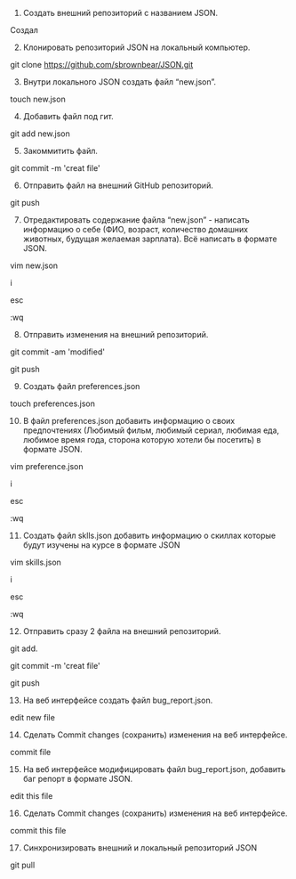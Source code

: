  1. Создать внешний репозиторий c названием JSON.

Создал

 2. Клонировать репозиторий JSON на локальный компьютер.

git clone https://github.com/sbrownbear/JSON.git

 3. Внутри локального JSON создать файл “new.json”.

touch new.json

 4. Добавить файл под гит.

git add new.json

 5. Закоммитить файл.

git commit -m 'creat file'

 6. Отправить файл на внешний GitHub репозиторий.

git push

 7. Отредактировать содержание файла “new.json” - написать информацию о себе (ФИО, возраст, количество домашних животных, будущая желаемая зарплата). Всё написать в 
формате JSON.

vim new.json

i

esc

:wq

 8. Отправить изменения на внешний репозиторий.

git commit -am 'modified'

git push

 9. Создать файл preferences.json

touch preferences.json

 10. В файл preferences.json добавить информацию о своих предпочтениях (Любимый фильм, любимый сериал, любимая еда, любимое время года, сторона которую хотели бы посетить) в формате JSON.

vim preference.json

i

esc

:wq

 11. Создать файл sklls.json добавить информацию о скиллах которые будут изучены на курсе в формате JSON

vim skills.json

i

esc

:wq

 12. Отправить сразу 2 файла на внешний репозиторий.

git add.

git commit -m 'creat file'

git push

 13. На веб интерфейсе создать файл bug_report.json.

edit new file

 14. Сделать Commit changes (сохранить) изменения на веб интерфейсе.

commit file

 15. На веб интерфейсе модифицировать файл bug_report.json, добавить баг репорт в формате JSON.

edit this file

 16. Сделать Commit changes (сохранить) изменения на веб интерфейсе.

commit this file

 17. Синхронизировать внешний и локальный репозиторий JSON

git pull
